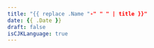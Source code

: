 ```yaml
---
title: "{{ replace .Name "-" " " | title }}"
date: {{ .Date }}
draft: false
isCJKLanguage: true
---
```


